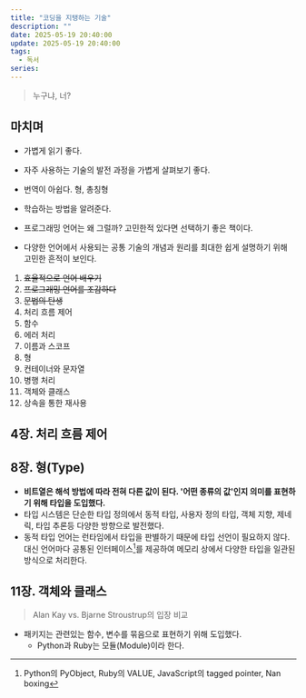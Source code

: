 ```yaml
---
title: "코딩을 지탱하는 기술"
description: ""
date: 2025-05-19 20:40:00
update: 2025-05-19 20:40:00
tags:
  - 독서
series: 
---
```


> 누구냐, 너?

## 마치며

- 가볍게 읽기 좋다.

- 자주 사용하는 기술의 발전 과정을 가볍게 살펴보기 좋다.
- 번역이 아쉽다. 형, 총칭형
- 학습하는 방법을 알려준다.
- 프로그래밍 언어는 왜 그럴까? 고민한적 있다면 선택하기 좋은 책이다.
- 다양한 언어에서 사용되는 공통 기술의 개념과 원리를 최대한 쉽게 설명하기 위해 고민한 흔적이 보인다.

1. ~~효율적으로 언어 배우기~~
2. ~~프로그래밍 언어를 조감하다~~
3. ~~문법의 탄생~~
4. 처리 흐름 제어
5. 함수
6. 에러 처리
7. 이름과 스코프
8. 형
9. 컨테이너와 문자열
10. 병행 처리
11. 객체와 클래스
12. 상속을 통한 재사용

## 4장. 처리 흐름 제어

## 8장. 형(Type)

- **비트열은 해석 방법에 따라 전혀 다른 값이 된다. '어떤 종류의 값'인지 의미를 표현하기 위해 타입을 도입했다.**
- 타입 시스템은 단순한 타입 정의에서 동적 타입, 사용자 정의 타입, 객체 지향, 제네릭, 타입 추론등 다양한 방향으로 발전했다.
- 동적 타입 언어는 런타임에서 타입을 판별하기 때문에 타입 선언이 필요하지 않다. 대신 언어마다 공통된 인터페이스[^1]를 제공하여 메모리 상에서 다양한 타입을 일관된 방식으로 처리한다.

## 11장. 객체와 클래스

> Alan Kay vs. Bjarne Stroustrup의 입장 비교

- 패키지는 관련있는 함수, 변수를 묶음으로 표현하기 위해 도입했다. 
  - Python과 Ruby는 모듈(Module)이라 한다.

[^1]: Python의 PyObject, Ruby의 VALUE, JavaScript의 tagged pointer, Nan boxing
